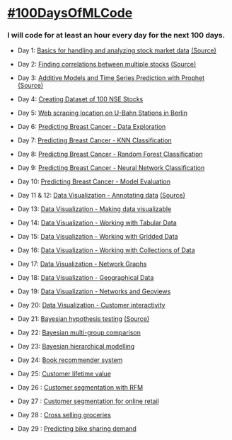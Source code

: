 # [#100DaysOfMLCode](https://www.youtube.com/watch?v=cuQMBj1cWPo) 


### I will code for at least an hour every day for the next 100 days.

* Day 1: [Basics for handling and analyzing stock market data](https://github.com/1dhiman/100days-ml/blob/master/day1_Stock_Market_Data_Analysis.ipynb) [(Source)](https://mapattack.wordpress.com/2017/02/12/using-python-for-stocks-1/)

* Day 2: [Finding correlations between multiple stocks](https://github.com/1dhiman/100days-ml/blob/master/day2_Finding_Correlations_between_Multiple_Stocks..ipynb) [(Source)](https://mapattack.wordpress.com/2017/02/14/python-for-stocks-2/)

* Day 3: [Additive Models and Time Series Prediction with Prophet](https://github.com/1dhiman/100days-ml/blob/master/day3_Additive_Models_and_Time_Series_Prediction.ipynb) [(Source)](https://facebook.github.io/prophet/docs/quick_start.html)

* Day 4: [Creating Dataset of 100 NSE Stocks](https://github.com/1dhiman/100days-ml/blob/master/day4_Creating_Dataset_Of_Stocks.ipynb) 

* Day 5: [Web scraping location on U-Bahn Stations in Berlin](https://github.com/1dhiman/100days-ml/blob/master/day5_Webscraping_Location_of_Train_Stations_in_Berlin.ipynb)

* Day 6: [Predicting Breast Cancer - Data Exploration](https://github.com/1dhiman/100days-ml/blob/master/day6_Breast_Cancer_Exploratory_Analysis.ipynb)

* Day 7: [Predicting Breast Cancer - KNN Classification](https://github.com/1dhiman/100days-ml/blob/master/day7_Breast_Cancer_KNN_Classification.ipynb)

* Day 8: [Predicting Breast Cancer - Random Forest Classification](https://github.com/1dhiman/100days-ml/blob/master/day8_Breast_Cancer_Random_Forest_Classification.ipynb)

* Day 9: [Predicting Breast Cancer - Neural Network Classification](https://github.com/1dhiman/100days-ml/blob/master/day9_Breast_Cancer_Neural_Network_Classification.ipynb)

* Day 10: [Predicting Breast Cancer - Model Evaluation](https://github.com/1dhiman/100days-ml/blob/master/day10_Breast_Cancer_Model_Evaluation.ipynb)

* Day 11 & 12: [Data Visualization - Annotating data](https://github.com/1dhiman/100days-ml/blob/master/day11_and_12_Data_Viz_Annotating_Data.ipynb) [(Source)](http://pyviz.org/tutorial/index.html)

* Day 13: [Data Visualization - Making data visualizable](https://github.com/1dhiman/100days-ml/blob/master/day13_Making_Data_Visualizable.ipynb) 

* Day 14: [Data Visualization - Working with Tabular Data](https://github.com/1dhiman/100days-ml/blob/master/day14_Working_with_Tabular_Data.ipynb) 

* Day 15: [Data Visualization - Working with Gridded Data](https://github.com/1dhiman/100days-ml/blob/master/day15_Working_with_Gridded_Data.ipynb)

* Day 16: [Data Visualization - Working with Collections of Data](https://github.com/1dhiman/100days-ml/blob/master/day16_datasets_and_collections_of_data.ipynb)

* Day 17: [Data Visualization - Network Graphs](https://github.com/1dhiman/100days-ml/blob/master/day17_Network_Graphs.ipynb)

* Day 18: [Data Visualization - Geographical Data](
https://github.com/1dhiman/100days-ml/blob/master/day18_Geographic_Data.ipynb)

* Day 19: [Data Visualization - Networks and Geoviews](
https://github.com/1dhiman/100days-ml/blob/master/day19_Networks_and_Geoviews.ipynb)

* Day 20: [Data Visualization - Customer interactivity](https://github.com/1dhiman/100days-ml/blob/master/day20_Custom_Interactivity.ipynb)

* Day 21: [Bayesian hypothesis testing](https://github.com/1dhiman/100days-ml/blob/master/day_21_bayesian.ipynb) [(Source)](https://github.com/ericmjl/bayesian-stats-modelling-tutorial)

* Day 22: [Bayesian multi-group comparison](https://github.com/1dhiman/100days-ml/blob/master/day22_bayesian_multi_group_comparison.ipynb)

* Day 23: [Bayesian hierarchical modelling](https://github.com/1dhiman/100days-ml/blob/master/day23_bayesian_hierarchical_models.ipynb)

* Day 24: [Book recommender system](https://github.com/1dhiman/100days-ml/blob/master/day24_recommender_system.ipynb)

* Day 25: [Customer lifetime value](https://github.com/1dhiman/100days-ml/blob/master/day25_CLV.ipynb)

* Day 26 : [Customer segmentation with RFM](https://github.com/1dhiman/100days-ml/blob/master/day26_RFM.ipynb)

* Day 27 : [Customer segmentation for online retail](https://github.com/1dhiman/100days-ml/blob/master/day27_Customer_Segmentation_Online_Retail.ipynb)

* Day 28 : [Cross selling groceries](https://github.com/1dhiman/100days-ml/blob/master/day28_Cross_Selling_Groceries.ipynb)

* Day 29 : [Predicting bike sharing demand](https://github.com/1dhiman/100days-ml/blob/master/day28_Cross_Selling_Groceries.ipynb)
